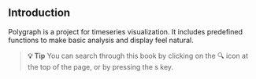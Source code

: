## Introduction

Polygraph is a project for timeseries visualization.  It includes predefined functions
to make basic analysis and display feel natural.

> **💡 Tip**  You can search through this book by clicking on the 🔍 icon at the top of the page, or by pressing 
> the s key.

